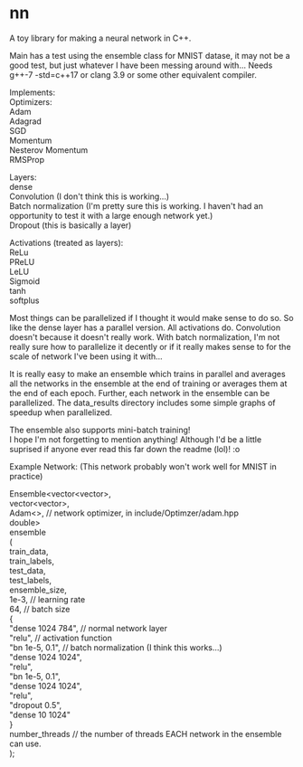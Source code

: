 # nn
A toy library for making a neural network in C++.   

Main has a test using the ensemble class for MNIST datase, it may not be a good test, but just whatever I have been messing around with... Needs g++-7 -std=c++17 or clang 3.9 or some other equivalent compiler.   

Implements:   
Optimizers:    
Adam   
Adagrad    
SGD  
Momentum  
Nesterov Momentum  
RMSProp  
   
Layers:  
dense    
Convolution (I don't think this is working...)  
Batch normalization (I'm pretty sure this is working. I haven't had an opportunity to test it with a large enough network yet.)    
Dropout (this is basically a layer)  
  
Activations (treated as layers):  
ReLu  
PReLU  
LeLU  
Sigmoid  
tanh  
softplus   
  
Most things can be parallelized if I thought it would make sense to do so. So like the dense layer has a parallel version. All activations do. Convolution doesn't because it doesn't really work. With batch normalization, I'm not really sure how to parallelize it decently or if it really makes sense to for the scale of network I've been using it with...    
  
It is really easy to make an ensemble which trains in parallel and averages all the networks in the ensemble at the end of training or averages them at the end of each epoch. Further, each network in the ensemble can be parallelized. The data_results directory includes some simple graphs of speedup when parallelized.   
  
The ensemble also supports mini-batch training!  
I hope I'm not forgetting to mention anything! Although I'd be a little suprised if anyone ever read this far down the readme (lol)! :o  

Example Network:
(This network probably won't work well for MNIST in practice)  

Ensemble<vector<vector<double>>,  
         vector<vector<double>>,  
         Adam<>,  // network optimizer, in include/Optimzer/adam.hpp  
         double>  
ensemble  
(  
    train_data,  
    train_labels,  
    test_data,   
    test_labels,  
    ensemble_size,  
    1e-3, // learning rate  
    64,   // batch size  
    {  
        "dense 1024 784",  // normal network layer   
        "relu",            // activation function  
        "bn 1e-5, 0.1",    // batch normalization (I think this works...)   
        "dense 1024 1024",  
        "relu",  
        "bn 1e-5, 0.1",  
        "dense 1024 1024",  
        "relu",  
        "dropout 0.5",  
        "dense 10 1024"  
    }  
    number_threads // the number of threads EACH network in the ensemble can use.  
);  


